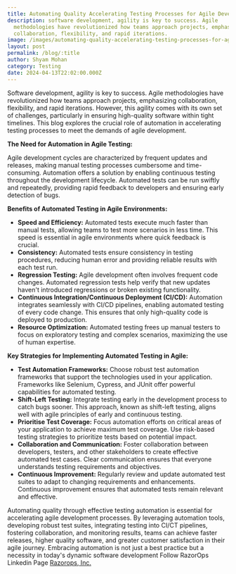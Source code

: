 ```yaml
---
title: Automating Quality Accelerating Testing Processes for Agile Development
description: software development, agility is key to success. Agile
  methodologies have revolutionized how teams approach projects, emphasizing
  collaboration, flexibility, and rapid iterations.
image: /images/automating-quality-accelerating-testing-processes-for-agile-development.png.webp
layout: post
permalink: /blog/:title
author: Shyam Mohan
category: Testing
date: 2024-04-13T22:02:00.000Z
---
```


Software development, agility is key to success. Agile methodologies have revolutionized how teams approach projects, emphasizing collaboration, flexibility, and rapid iterations. However, this agility comes with its own set of challenges, particularly in ensuring high-quality software within tight timelines. This blog explores the crucial role of automation in accelerating testing processes to meet the demands of agile development.

**The Need for Automation in Agile Testing:**

Agile development cycles are characterized by frequent updates and releases, making manual testing processes cumbersome and time-consuming. Automation offers a solution by enabling continuous testing throughout the development lifecycle. Automated tests can be run swiftly and repeatedly, providing rapid feedback to developers and ensuring early detection of bugs.

**Benefits of Automated Testing in Agile Environments:**

* **Speed and Efficiency:**  Automated tests execute much faster than manual tests, allowing teams to test more scenarios in less time. This speed is essential in agile environments where quick feedback is crucial.
* **Consistency:** Automated tests ensure consistency in testing procedures, reducing human error and providing reliable results with each test run.
* **Regression Testing:** Agile development often involves frequent code changes. Automated regression tests help verify that new updates haven't introduced regressions or broken existing functionality.
* **Continuous Integration/Continuous Deployment (CI/CD):**  Automation integrates seamlessly with CI/CD pipelines, enabling automated testing of every code change. This ensures that only high-quality code is deployed to production.
* **Resource Optimization:** Automated testing frees up manual testers to focus on exploratory testing and complex scenarios, maximizing the use of human expertise.

**Key Strategies for Implementing Automated Testing in Agile:**

* **Test Automation Frameworks:**  Choose robust test automation frameworks that support the technologies used in your application. Frameworks like Selenium, Cypress, and JUnit offer powerful capabilities for automated testing.
* **Shift-Left Testing:**  Integrate testing early in the development process to catch bugs sooner. This approach, known as shift-left testing, aligns well with agile principles of early and continuous testing.
* **Prioritise Test Coverage:**  Focus automation efforts on critical areas of your application to achieve maximum test coverage. Use risk-based testing strategies to prioritize tests based on potential impact.
* **Collaboration and Communication:** Foster collaboration between developers, testers, and other stakeholders to create effective automated test cases. Clear communication ensures that everyone understands testing requirements and objectives.
* **Continuous Improvement:** Regularly review and update automated test suites to adapt to changing requirements and enhancements. Continuous improvement ensures that automated tests remain relevant and effective.

Automating quality through effective testing automation is essential for accelerating agile development processes. By leveraging automation tools, developing robust test suites, integrating testing into CI/CT pipelines, fostering collaboration, and monitoring results, teams can achieve faster releases, higher quality software, and greater customer satisfaction in their agile journey. Embracing automation is not just a best practice but a necessity in today's dynamic software development Follow RazorOps Linkedin Page  [Razorops, Inc.](https://www.linkedin.com/company/razorops)
